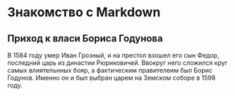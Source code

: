 # Знакомство с Markdown

## Приход к власи Бориса Годунова
В 1584 году умер Иван Грозный, и на престол взошел его сын Федор, последний царь из династии Рюриковичей. Ввокруг него сложился круг самых влиятельнных бояр, а фактическим правителеим был Борис Годунов. Именно он и был выбран царем на Земском соборе в 1598 году. 
